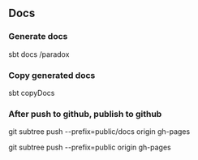 ## Docs

### Generate docs

sbt docs /paradox 


### Copy generated docs

sbt copyDocs


### After push to github,  publish to github

git subtree push --prefix=public/docs origin gh-pages


git subtree push --prefix=public origin gh-pages